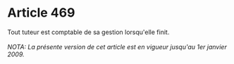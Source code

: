 # Article 469

Tout tuteur est comptable de sa gestion lorsqu'elle finit.<br/><br/><i>NOTA:  La présente version de cet article est en vigueur jusqu'au 1er janvier 2009.</i>